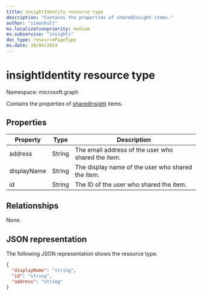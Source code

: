 ```yaml
---
title: insightIdentity resource type
description: "Contains the properties of sharedInsight items."
author: "simonhult"
ms.localizationpriority: medium
ms.subservice: "insights"
doc_type: resourcePageType
ms.date: 10/04/2024
---
```


# insightIdentity resource type

Namespace: microsoft.graph

Contains the properties of [sharedInsight](insights-shared.md) items.

## Properties

| Property              | Type          | Description  |
| -------------         |-----------    | -------------|
| address      	      | String	    | The email address of the user who shared the item.  |
| displayName      	| String	      | The display name of the user who shared the item. |
| id     		  | String        | The ID of the user who shared the item.     |

## Relationships

None.

## JSON representation

The following JSON representation shows the resource type.

<!-- {
  "blockType": "resource",
  "optionalProperties": [
  ],
  "@odata.type": "microsoft.graph.insightIdentity"
}-->
```json
{
  "displayName": "string",
  "id": "string",
  "address": "string"
}
```

